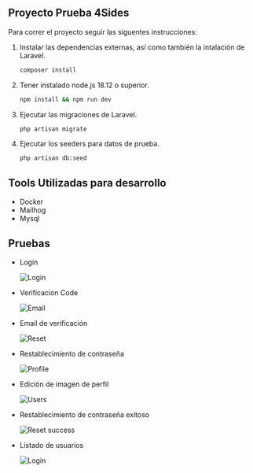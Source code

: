 
## Proyecto Prueba 4Sides
Para correr el proyecto seguir las siguentes instrucciones:

1. Instalar las dependencias externas, así como también la intalación de Laravel.
    ```bash
    composer install
2. Tener instalado node.js 18.12 o superior.
    ```bash
    npm install && npm run dev
3. Ejecutar las migraciones de Laravel.
    ```bash
    php artisan migrate
    ```
4. Ejecutar los seeders para datos de prueba.
    ```bash
    php artisan db:seed
    ```

## Tools Utilizadas para desarrollo
- Docker
- Mailhog
- Mysql

## Pruebas

- Login

  ![Login](https://drive.google.com/uc?export=view&id=1-otnOlARxgam-0ai1_6G1bGWvaD1TIpK)
- Verificacion Code

  ![Email](https://drive.google.com/uc?export=view&id=1iT0NemH6ZivFyPFz0T2r9PKarURMxyQC)
- Email de verificación

  ![Reset](https://drive.google.com/uc?export=view&id=1zEDchgM4RgkX8cVhtsnuJn6rd8F9A71E)
- Restablecimiento de contraseña

  ![Profile](https://drive.google.com/uc?export=view&id=1px3-UrvzCx00t2yTMd4RQBXFdBqlcJsu)
- Edición de imagen de perfil

  ![Users](https://drive.google.com/uc?export=view&id=1WINpKPDE8WegGLwkFs4KuHbbm3-WY7uO)
- Restablecimiento de contraseña exitoso

  ![Reset success](https://drive.google.com/uc?export=view&id=1EJluGcGzTs2ZEvFe1hxaAdVTVz5yYmjx)
- Listado de usuarios

  ![Login](https://drive.google.com/uc?export=view&id=1dK5k8Y4DlTxgsSxAwa5J_8u8P4KEvwqp)

